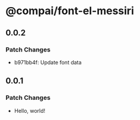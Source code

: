 # @compai/font-el-messiri

## 0.0.2

### Patch Changes

- b971bb4f: Update font data

## 0.0.1

### Patch Changes

- Hello, world!
